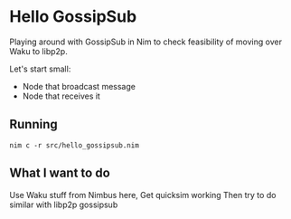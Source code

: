 # Hello GossipSub

Playing around with GossipSub in Nim to check feasibility of moving over Waku to libp2p.

Let's start small:
- Node that broadcast message
- Node that receives it


## Running

`nim c -r src/hello_gossipsub.nim`


## What I want to do

Use Waku stuff from Nimbus here,
Get quicksim working
Then try to do similar with libp2p gossipsub

